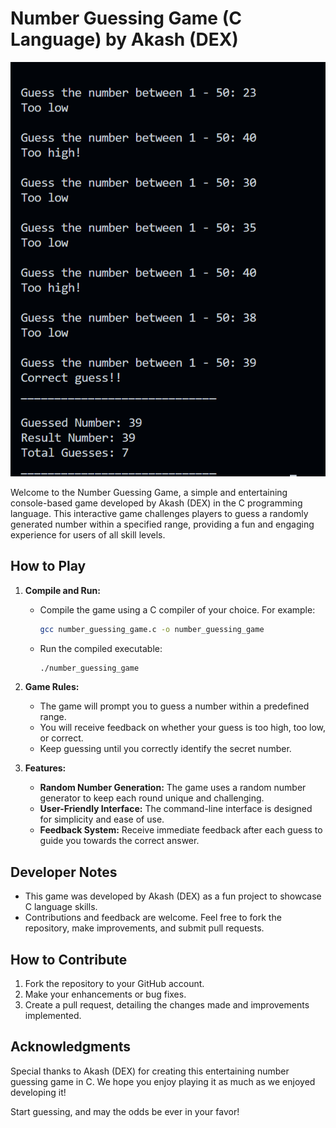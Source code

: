 # Number Guessing Game (C Language) by Akash (DEX)

![Game Screenshot](code/image.png)

Welcome to the Number Guessing Game, a simple and entertaining console-based game developed by Akash (DEX) in the C programming language. This interactive game challenges players to guess a randomly generated number within a specified range, providing a fun and engaging experience for users of all skill levels.

## How to Play

1. **Compile and Run:**
   - Compile the game using a C compiler of your choice. For example:
     ```bash
     gcc number_guessing_game.c -o number_guessing_game
     ```
   - Run the compiled executable:
     ```bash
     ./number_guessing_game
     ```

2. **Game Rules:**
   - The game will prompt you to guess a number within a predefined range.
   - You will receive feedback on whether your guess is too high, too low, or correct.
   - Keep guessing until you correctly identify the secret number.

3. **Features:**
   - **Random Number Generation:** The game uses a random number generator to keep each round unique and challenging.
   - **User-Friendly Interface:** The command-line interface is designed for simplicity and ease of use.
   - **Feedback System:** Receive immediate feedback after each guess to guide you towards the correct answer.

## Developer Notes

- This game was developed by Akash (DEX) as a fun project to showcase C language skills.
- Contributions and feedback are welcome. Feel free to fork the repository, make improvements, and submit pull requests.

## How to Contribute

1. Fork the repository to your GitHub account.
2. Make your enhancements or bug fixes.
3. Create a pull request, detailing the changes made and improvements implemented.

## Acknowledgments

Special thanks to Akash (DEX) for creating this entertaining number guessing game in C. We hope you enjoy playing it as much as we enjoyed developing it!

Start guessing, and may the odds be ever in your favor!
